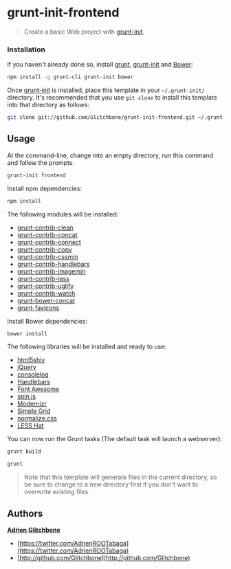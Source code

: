 # grunt-init-frontend
> Create a basic Web project with [grunt-init][].

[grunt-init]: http://gruntjs.com/project-scaffolding

### Installation
If you haven't already done so, install [grunt][], [grunt-init][] and [Bower][bower]:

```sh
npm install -g grunt-cli grunt-init bower
```

Once [grunt-init][] is installed, place this template in your `~/.grunt-init/` directory. It's recommended that you use `git clone` to install this template into that directory as follows:

```sh
git clone git://github.com/Glitchbone/grunt-init-frontend.git ~/.grunt-init/frontend
```

## Usage
At the command-line, change into an empty directory, run this command
and follow the prompts.

```sh
grunt-init frontend
```

Install npm dependencies:

```sh
npm install
```

The following modules will be installed:

+ [grunt-contrib-clean](https://npmjs.org/package/grunt-contrib-clean)
+ [grunt-contrib-concat](https://npmjs.org/package/grunt-contrib-concat)
+ [grunt-contrib-connect](https://npmjs.org/package/grunt-contrib-connect)
+ [grunt-contrib-copy](https://npmjs.org/package/grunt-contrib-copy)
+ [grunt-contrib-cssmin](https://npmjs.org/package/grunt-contrib-cssmin)
+ [grunt-contrib-handlebars](https://npmjs.org/package/grunt-contrib-handlebars)
+ [grunt-contrib-imagemin](https://npmjs.org/package/grunt-contrib-imagemin)
+ [grunt-contrib-less](https://npmjs.org/package/grunt-contrib-less)
+ [grunt-contrib-uglify](https://npmjs.org/package/grunt-contrib-uglify)
+ [grunt-contrib-watch](https://npmjs.org/package/grunt-contrib-watch)
+ [grunt-bower-concat](https://npmjs.org/package/grunt-bower-concat)
+ [grunt-favicons](https://npmjs.org/package/grunt-favicons)

Install Bower dependencies:

```sh
bower install
```

The following libraries will be installed and ready to use:

+ [html5shiv](https://github.com/aFarkas/html5shiv.git)
+ [jQuery](http://jquery.com)
+ [consolelog](http://github.com/patik/console.log-wrapper.git)
+ [Handlebars](http://handlebarsjs.com)
+ [Font Awesome](http://fontawesome.io)
+ [spin.js](http://fgnass.github.io/spin.js)
+ [Modernizr](http://modernizr.com/)
+ [Simple Grid](https://github.com/ThisIsDallas/Simple-Grid)
+ [normalize.css](http://necolas.github.io/normalize.css/)
+ [LESS Hat](https://github.com/madebysource/lesshat)

You can now run the Grunt tasks (The default task will launch a webserver):

```sh
grunt build
```

```sh
grunt
```

> Note that this template will generate files in the current directory, so
be sure to change to a new directory first if you don't want to overwrite
existing files.

## Authors

**[Adrien Glitchbone](http://github.com/Glitchbone)**

+ [https://twitter.com/AdrienROOTabaga](https://twitter.com/AdrienROOTabaga)
+ [http://github.com/Glitchbone](http://github.com/Glitchbone)

[grunt]: http://gruntjs.com
[grunt-init]: http://gruntjs.com/project-scaffolding#installing-templates
[bower]: http://bower.io/